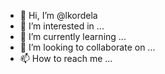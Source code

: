 - 👋 Hi, I’m @lkordela
- 👀 I’m interested in ...
- 🌱 I’m currently learning ...
- 💞️ I’m looking to collaborate on ...
- 📫 How to reach me ...

<!---
lkordela/lkordela is a ✨ special ✨ repository because its `README.md` (this file) appears on your GitHub profile.
You can click the Preview link to take a look at your changes.
--->
